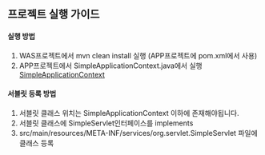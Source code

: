 ## 프로젝트 실행 가이드
#### 실행 방법
1. WAS프로젝트에서 mvn clean install 실행 (APP프로젝트에 pom.xml에서 사용)
2. APP프로젝트에서 SimpleApplicationContext.java에서 실행 [SimpleApplicationContext](./src/main/java/org/SimpleApplicationContext.java)

#### 서블릿 등록 방법
1. 서블릿 클래스 위치는 SimpleApplicationContext 이하에 존재해야됩니다.
2. 서블릿 클래스에 SimpleServlet인터페이스를 implements
3. src/main/resources/META-INF/services/org.servlet.SimpleServlet 파일에 클래스 등록
